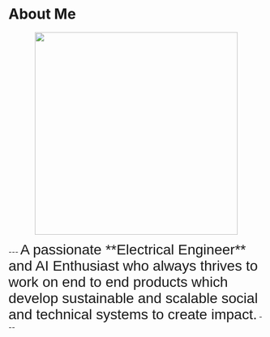 # About Me

<p align="center">  <img width="400" height="400" src="https://prabhukiran.ignosian.com/static/media/pk.55d30fd9.png">  </p>
---
<span style="font-family:Sans-serif; font-size:28px;"> A passionate **Electrical Engineer** and AI Enthusiast who always thrives to work on end to end products which develop sustainable and scalable social and technical systems to create impact.</span>
---

